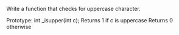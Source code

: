 Write a function that checks for uppercase character.

Prototype: int _isupper(int c);
Returns 1 if c is uppercase
Returns 0 otherwise

